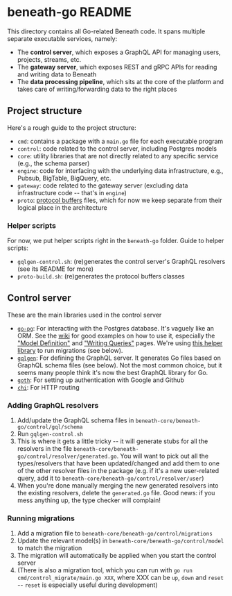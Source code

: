 # beneath-go README

This directory contains all Go-related Beneath code. It spans multiple separate executable services, namely:

- The **control server**, which exposes a GraphQL API for managing users, projects, streams, etc.
- The **gateway server**, which exposes REST and gRPC APIs for reading and writing data to Beneath
- The **data processing pipeline**, which sits at the core of the platform and takes care of writing/forwarding data to the right places

## Project structure

Here's a rough guide to the project structure:

- `cmd`: contains a package with a `main.go` file for each executable program
- `control`: code related to the control server, including Postgres models
- `core`: utility libraries that are not directly related to any specific service (e.g., the schema parser)
- `engine`: code for interfacing with the underlying data infrastructure, e.g., Pubsub, BigTable, BigQuery, etc.
- `gateway`: code related to the gateway server (excluding data infrastructure code -- that's in `engine`)
- `proto`: [protocol buffers](https://developers.google.com/protocol-buffers/) files, which for now we keep separate from their logical place in the architecture

### Helper scripts

For now, we put helper scripts right in the `beneath-go` folder. Guide to helper scripts:

- `gqlgen-control.sh`: (re)generates the control server's GraphQL resolvers (see its README for more)
- `proto-build.sh`: (re)generates the protocol buffers classes

## Control server

These are the main libraries used in the control server

- [`go-pg`](https://github.com/go-pg/pg): For interacting with the Postgres database. It's vaguely like an ORM. See the [wiki](https://github.com/go-pg/pg/wiki) for good examples on how to use it, especially the ["Model Definition"](https://github.com/go-pg/pg/wiki/Model-Definition) and ["Writing Queries"](https://github.com/go-pg/pg/wiki/Writing-Queries) pages. We're using [this helper library](https://github.com/go-pg/migrations) to run migrations (see below). 
- [`gqlgen`](https://gqlgen.com/): For defining the GraphQL server. It generates Go files based on GraphQL schema files (see below). Not the most common choice, but it seems many people think it's now the best GraphQL library for Go.
- [`goth`](https://github.com/markbates/goth): For setting up authentication with Google and Github
- [`chi`](https://github.com/go-chi/chi): For HTTP routing

### Adding GraphQL resolvers

1. Add/update the GraphQL schema files in `beneath-core/beneath-go/control/gql/schema`
2. Run `gqlgen-control.sh`
3. This is where it gets a little tricky -- it will generate stubs for all the resolvers in the file `beneath-core/beneath-go/control/resolver/generated.go`. You will want to pick out all the types/resolvers that have been updated/changed and add them to one of the other resolver files in the package (e.g. if it's a new user-related query, add it to `beneath-core/beneath-go/control/resolver/user`)
4. When you're done manually merging the new generated resolvers into the existing resolvers, delete the `generated.go` file. Good news: if you mess anything up, the type checker will complain!

### Running migrations

1. Add a migration file to `beneath-core/beneath-go/control/migrations`
2. Update the relevant model(s) in `beneath-core/beneath-go/control/model` to match the migration
3. The migration will automatically be applied when you start the control server
4. (There is also a migration tool, which you can run with `go run cmd/control_migrate/main.go XXX`, where XXX can be `up`, `down` and `reset` -- `reset` is especially useful during development)
